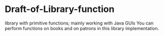 # Draft-of-Library-function
library with primitive functions; mainly working with Java GUIs
You can perform functions on books and on patrons in this library implementation.
